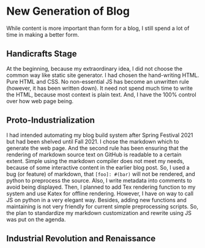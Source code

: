 # New Generation of Blog

While content is more important than form for a blog, I still spend a lot of time in making a better form.

## Handicrafts Stage

At the beginning, because my extraordinary idea, I did not choose the common way like static site generator. I had chosen the hand-writing HTML. Pure HTML and CSS. No non-essential JS has become an unwritten rule (however, it has been written down). It need not spend much time to write the HTML, because most context is plain text. And, I have the 100% control over how web page being.

## Proto-Industrialization

I had intended automating my blog build system after Spring Festival 2021 but had been shelved until Fall 2021. I chose the markdown which to generate the web page. And the second rule has been ensuring that the rendering of markdown source text on GitHub is readable to a certain extent. Simple using the markdown compiler does not meet my needs, because of some interactive content in the earlier blog post. So, I used a bug (or feature) of markdown, that `[foo]: #(bar)` will not be rendered, and python to preprocess the source. Also, I write metadata into comments to avoid being displayed. Then, I planned to add Tex rendering function to my system and use Katex for offline rendering. However, I have on way to call JS on python in a very elegant way. Besides, adding new functions and maintaining is not very friendly for current simple preprocessing scripts. So, the plan to standardize my markdown customization and rewrite using JS was put on the agenda.

## Industrial Revolution and Renaissance
